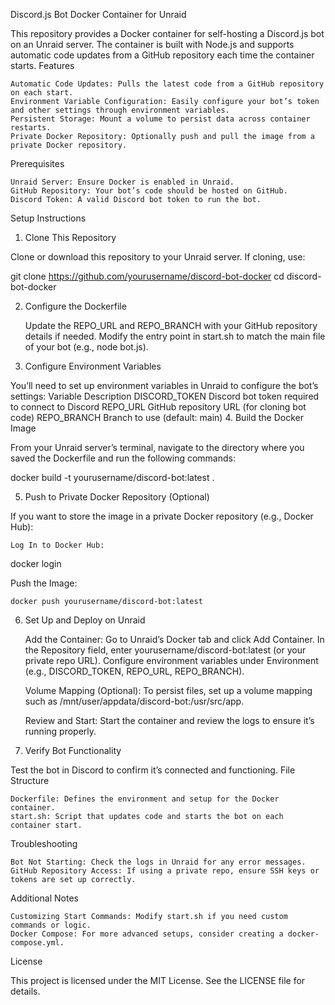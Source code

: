Discord.js Bot Docker Container for Unraid

This repository provides a Docker container for self-hosting a Discord.js bot on an Unraid server. The container is built with Node.js and supports automatic code updates from a GitHub repository each time the container starts.
Features

    Automatic Code Updates: Pulls the latest code from a GitHub repository on each start.
    Environment Variable Configuration: Easily configure your bot’s token and other settings through environment variables.
    Persistent Storage: Mount a volume to persist data across container restarts.
    Private Docker Repository: Optionally push and pull the image from a private Docker repository.

Prerequisites

    Unraid Server: Ensure Docker is enabled in Unraid.
    GitHub Repository: Your bot’s code should be hosted on GitHub.
    Discord Token: A valid Discord bot token to run the bot.

Setup Instructions
1. Clone This Repository

Clone or download this repository to your Unraid server. If cloning, use:

git clone https://github.com/yourusername/discord-bot-docker
cd discord-bot-docker

2. Configure the Dockerfile

    Update the REPO_URL and REPO_BRANCH with your GitHub repository details if needed.
    Modify the entry point in start.sh to match the main file of your bot (e.g., node bot.js).

3. Configure Environment Variables

You’ll need to set up environment variables in Unraid to configure the bot’s settings:
Variable	Description
DISCORD_TOKEN	Discord bot token required to connect to Discord
REPO_URL	GitHub repository URL (for cloning bot code)
REPO_BRANCH	Branch to use (default: main)
4. Build the Docker Image

From your Unraid server’s terminal, navigate to the directory where you saved the Dockerfile and run the following commands:

docker build -t yourusername/discord-bot:latest .

5. Push to Private Docker Repository (Optional)

If you want to store the image in a private Docker repository (e.g., Docker Hub):

    Log In to Docker Hub:

docker login

Push the Image:

    docker push yourusername/discord-bot:latest

6. Set Up and Deploy on Unraid

    Add the Container:
        Go to Unraid’s Docker tab and click Add Container.
        In the Repository field, enter yourusername/discord-bot:latest (or your private repo URL).
        Configure environment variables under Environment (e.g., DISCORD_TOKEN, REPO_URL, REPO_BRANCH).

    Volume Mapping (Optional):
        To persist files, set up a volume mapping such as /mnt/user/appdata/discord-bot:/usr/src/app.

    Review and Start:
        Start the container and review the logs to ensure it’s running properly.

7. Verify Bot Functionality

Test the bot in Discord to confirm it’s connected and functioning.
File Structure

    Dockerfile: Defines the environment and setup for the Docker container.
    start.sh: Script that updates code and starts the bot on each container start.

Troubleshooting

    Bot Not Starting: Check the logs in Unraid for any error messages.
    GitHub Repository Access: If using a private repo, ensure SSH keys or tokens are set up correctly.

Additional Notes

    Customizing Start Commands: Modify start.sh if you need custom commands or logic.
    Docker Compose: For more advanced setups, consider creating a docker-compose.yml.

License

This project is licensed under the MIT License. See the LICENSE file for details.